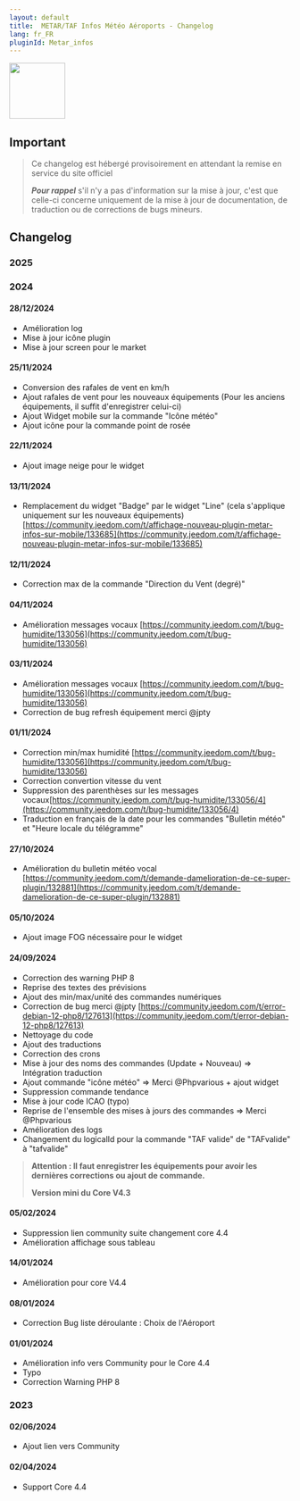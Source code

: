```yaml
---
layout: default
title:  METAR/TAF Infos Météo Aéroports - Changelog
lang: fr_FR
pluginId: Metar_infos
---
```


<img src="{{site.baseurl}}/plugin-Metar_infos/{{site.img}}/Metar_infos_icon.png" class="pluginLogo" width="100" />

## Important

> Ce changelog est hébergé provisoirement en attendant la remise en service du site officiel
>
> **_Pour rappel_** s'il n'y a pas d'information sur la mise à jour, c'est que celle-ci concerne uniquement de la mise à jour de documentation, de traduction ou de corrections de bugs mineurs.

## Changelog

### 2025

### 2024

#### 28/12/2024

- Amélioration log
- Mise à jour icône plugin
- Mise à jour screen pour le market

#### 25/11/2024

- Conversion des rafales de vent en km/h
- Ajout rafales de vent pour les nouveaux équipements (Pour les anciens équipements, il suffit d'enregistrer celui-ci)
- Ajout Widget mobile sur la commande "Icône météo"
- Ajout icône pour la commande point de rosée

#### 22/11/2024

- Ajout image neige pour le widget

#### 13/11/2024

- Remplacement du widget "Badge" par le widget "Line" (cela s'applique uniquement sur les nouveaux équipements) [https://community.jeedom.com/t/affichage-nouveau-plugin-metar-infos-sur-mobile/133685](https://community.jeedom.com/t/affichage-nouveau-plugin-metar-infos-sur-mobile/133685)

#### 12/11/2024

- Correction max de la commande "Direction du Vent (degré)"

#### 04/11/2024

- Amélioration messages vocaux [https://community.jeedom.com/t/bug-humidite/133056](https://community.jeedom.com/t/bug-humidite/133056)

#### 03/11/2024

- Amélioration messages vocaux [https://community.jeedom.com/t/bug-humidite/133056](https://community.jeedom.com/t/bug-humidite/133056)
- Correction de bug refresh équipement merci @jpty

#### 01/11/2024

- Correction min/max humidité [https://community.jeedom.com/t/bug-humidite/133056](https://community.jeedom.com/t/bug-humidite/133056)
- Correction convertion vitesse du vent
- Suppression des parenthèses sur les messages vocaux[https://community.jeedom.com/t/bug-humidite/133056/4](https://community.jeedom.com/t/bug-humidite/133056/4)
- Traduction en français de la date pour les commandes "Bulletin météo" et "Heure locale du télégramme"

#### 27/10/2024

- Amélioration du bulletin météo vocal [https://community.jeedom.com/t/demande-damelioration-de-ce-super-plugin/132881](https://community.jeedom.com/t/demande-damelioration-de-ce-super-plugin/132881)

#### 05/10/2024

- Ajout image FOG nécessaire pour le widget

#### 24/09/2024

- Correction des warning PHP 8
- Reprise des textes des prévisions
- Ajout des min/max/unité des commandes numériques
- Correction de bug merci @jpty [https://community.jeedom.com/t/error-debian-12-php8/127613](https://community.jeedom.com/t/error-debian-12-php8/127613)
- Nettoyage du code
- Ajout des traductions
- Correction des crons
- Mise à jour des noms des commandes (Update + Nouveau) => Intégration traduction
- Ajout commande "icône météo" => Merci @Phpvarious + ajout widget
- Suppression commande tendance
- Mise à jour code ICAO (typo)
- Reprise de l'ensemble des mises à jours des commandes => Merci @Phpvarious
- Amélioration des logs
- Changement du logicalId pour la commande "TAF valide" de "TAFvalide" à "tafvalide"

> **Attention : Il faut enregistrer les équipements pour avoir les dernières corrections ou ajout de commande.**
>
> **Version mini du Core V4.3**

#### 05/02/2024

- Suppression lien community suite changement core 4.4
- Amélioration affichage sous tableau

#### 14/01/2024

- Amélioration pour core V4.4

#### 08/01/2024

- Correction Bug liste déroulante : Choix de l'Aéroport

#### 01/01/2024

- Amélioration info vers Community pour le Core 4.4
- Typo
- Correction Warning PHP 8

### 2023

#### 02/06/2024

- Ajout lien vers Community

#### 02/04/2024

- Support Core 4.4
